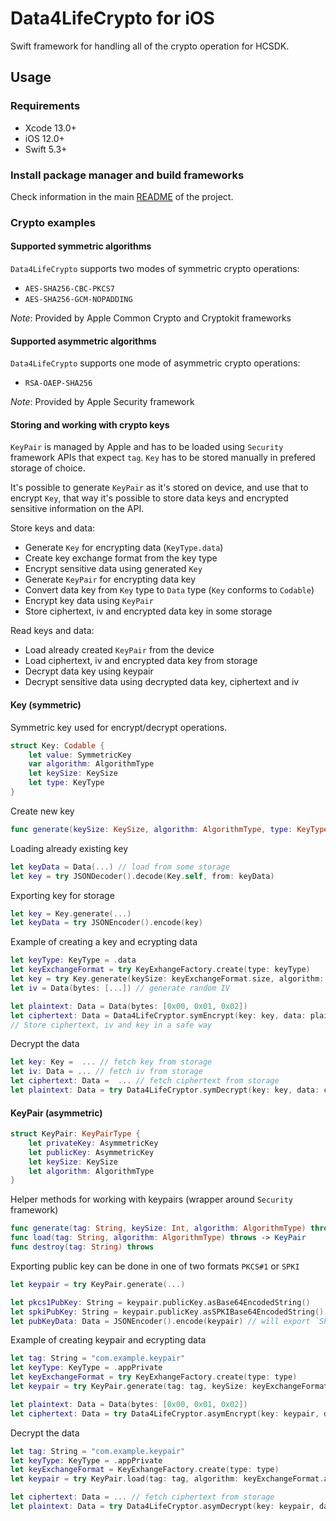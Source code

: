 # Data4LifeCrypto for iOS
Swift framework for handling all of the crypto operation for HCSDK.

## Usage
### Requirements
* Xcode 13.0+
* iOS 12.0+
* Swift 5.3+

### Install package manager and build frameworks
Check information in the main [README](https://github.com/gesundheitscloud/hc-sdk-ios#install-carthage) of the project.

### Crypto examples

#### Supported symmetric algorithms
`Data4LifeCrypto` supports two modes of symmetric crypto operations:
* `AES-SHA256-CBC-PKCS7`
* `AES-SHA256-GCM-NOPADDING`

*Note*: Provided by Apple Common Crypto and Cryptokit frameworks

#### Supported asymmetric algorithms
`Data4LifeCrypto` supports one mode of asymmetric crypto operations:
* `RSA-OAEP-SHA256`

*Note*: Provided by Apple Security framework

#### Storing and working with crypto keys
`KeyPair` is managed by Apple and has to be loaded using `Security` framework APIs that expect `tag`.
`Key` has to be stored manually in prefered storage of choice.

It's possible to generate `KeyPair` as it's stored on device, and use that to encrypt `Key`, that way it's possible to store data keys and encrypted sensitive information on the API.

Store keys and data:
* Generate `Key` for encrypting data (`KeyType.data`)
* Create key exchange format from the key type
* Encrypt sensitive data using generated `Key`
* Generate `KeyPair` for encrypting data key
* Convert data key from `Key` type to `Data` type (`Key` conforms to `Codable`)
* Encrypt key data using `KeyPair`
* Store ciphertext, iv and encrypted data key in some storage

Read keys and data:
* Load already created `KeyPair` from the device
* Load ciphertext, iv and encrypted data key from storage
* Decrypt data key using keypair
* Decrypt sensitive data using decrypted data key, ciphertext and iv

#### Key (symmetric)
Symmetric key used for encrypt/decrypt operations.
```swift
struct Key: Codable {
    let value: SymmetricKey
    var algorithm: AlgorithmType
    let keySize: KeySize
    let type: KeyType
}
```

Create new key
```swift
func generate(keySize: KeySize, algorithm: AlgorithmType, type: KeyType) throws -> Key
```

Loading already existing key
```swift
let keyData = Data(...) // load from some storage
let key = try JSONDecoder().decode(Key.self, from: keyData)
```

Exporting key for storage
```swift
let key = Key.generate(...)
let keyData = try JSONEncoder().encode(key)
```

Example of creating a key and ecrypting data
```swift
let keyType: KeyType = .data
let keyExchangeFormat = try KeyExhangeFactory.create(type: keyType)
let key = try Key.generate(keySize: keyExchangeFormat.size, algorithm: keyExchangeFormat.algorithm, type: type)
let iv = Data(bytes: [...]) // generate random IV

let plaintext: Data = Data(bytes: [0x00, 0x01, 0x02])
let ciphertext: Data = Data4LifeCryptor.symEncrypt(key: key, data: plaintext, iv: iv)
// Store ciphertext, iv and key in a safe way
```

Decrypt the data
```swift
let key: Key =  ... // fetch key from storage
let iv: Data = ... // fetch iv from storage
let ciphertext: Data =  ... // fetch ciphertext from storage
let plaintext: Data = try Data4LifeCryptor.symDecrypt(key: key, data: ciphertext, iv: iv)
```

#### KeyPair (asymmetric)
```swift
struct KeyPair: KeyPairType {
    let privateKey: AsymmetricKey
    let publicKey: AsymmetricKey
    let keySize: KeySize
    let algorithm: AlgorithmType
}
```

Helper methods for working with keypairs (wrapper around `Security` framework)
```swift
func generate(tag: String, keySize: Int, algorithm: AlgorithmType) throws -> KeyPair
func load(tag: String, algorithm: AlgorithmType) throws -> KeyPair
func destroy(tag: String) throws
```

Exporting public key can be done in one of two formats `PKCS#1` or `SPKI`
```swift
let keypair = try KeyPair.generate(...)

let pkcs1PubKey: String = keypair.publicKey.asBase64EncodedString()
let spkiPubKey: String = keypair.publicKey.asSPKIBase64EncodedString()
let pubKeyData: Data = JSONEncoder().encode(keypair) // will export `SPKI` encoded public key and ignore private key
```

Example of creating keypair and ecrypting data
```swift
let tag: String = "com.example.keypair"
let keyType: KeyType = .appPrivate
let keyExchangeFormat = try KeyExhangeFactory.create(type: type)
let keypair = try KeyPair.generate(tag: tag, keySize: keyExchangeFormat.size, algorithm: keyExchangeFormat.algorithm)

let plaintext: Data = Data(bytes: [0x00, 0x01, 0x02])
let ciphertext: Data = try Data4LifeCryptor.asymEncrypt(key: keypair, data: plaintext)
```

Decrypt the data
```swift
let tag: String = "com.example.keypair"
let keyType: KeyType = .appPrivate
let keyExchangeFormat = KeyExhangeFactory.create(type: type)
let keypair = try KeyPair.load(tag: tag, algorithm: keyExchangeFormat.algorithm)

let ciphertext: Data = ... // fetch ciphertext from storage
let plaintext: Data = try Data4LifeCryptor.asymDecrypt(key: keypair, data: ciphertext)
```
